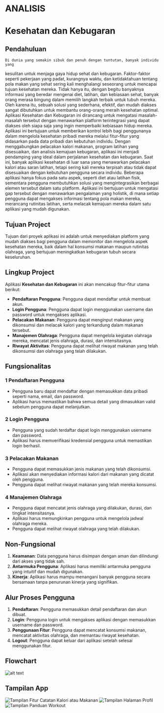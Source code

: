  # ANALISIS   
# Kesehatan dan Kebugaran
## Pendahuluan
    Di dunia yang semakin sibuk dan penuh dengan tuntutan, banyak individu yang 
kesulitan untuk menjaga gaya hidup sehat dan kebugaran. Faktor-faktor seperti pekerjaan yang 
padat, kurangnya waktu, dan ketidaktahuan tentang pola makan yang sehat sering kali 
menghalangi seseorang untuk mencapai tujuan kesehatan mereka. Tidak hanya itu, dengan 
begitu banyaknya informasi yang beredar mengenai diet, latihan, dan kebiasaan sehat, banyak 
orang merasa bingung dalam memilih langkah terbaik untuk tubuh mereka. Oleh karena itu, 
sebuah solusi yang sederhana, efektif, dan mudah diakses sangat dibutuhkan untuk membantu 
orang-orang meraih kesehatan optimal. Aplikasi Kesehatan dan Kebugaran ini dirancang untuk 
mengatasi masalah-masalah tersebut dengan menawarkan platform terintegrasi yang dapat 
diakses oleh siapa saja yang ingin memperbaiki kebiasaan hidup mereka. Aplikasi ini bertujuan 
untuk memberikan kontrol lebih bagi penggunanya dalam mengelola kesehatan pribadi mereka 
melalui fitur-fitur yang didasarkan pada data pribadi dan kebutuhan individu. Dengan 
menggabungkan pelacakan kalori makanan, program latihan yang disesuaikan, dan analisis 
kemajuan kebugaran, aplikasi ini menjadi pendamping yang ideal dalam perjalanan kesehatan 
dan kebugaran. Saat ini, banyak aplikasi kesehatan di luar sana yang menawarkan pelacakan 
kalori atau saran latihan, tetapi sering kali mereka terpisah atau tidak dapat disesuaikan dengan 
kebutuhan pengguna secara individu. Beberapa aplikasi hanya fokus pada satu aspek, seperti 
diet atau latihan fisik, sementara pengguna membutuhkan solusi yang mengintegrasikan 
berbagai elemen tersebut dalam satu platform. Aplikasi ini bertujuan untuk mengatasi gap 
tersebut dengan menawarkan pengalaman yang holistik, di mana setiap pengguna dapat 
mengakses informasi tentang pola makan mereka, merancang rutinitas latihan, serta melacak 
kemajuan mereka dalam satu aplikasi yang mudah digunakan.


## Tujuan Project
Tujuan dari proyek aplikasi ini adalah untuk menyediakan platform yang mudah diakses bagi pengguna dalam memonitor dan mengelola aspek kesehatan mereka, baik dalam hal konsumsi makanan maupun rutinitas olahraga, yang bertujuan meningkatkan kebugaran tubuh secara keseluruhan.

## Lingkup Project
Aplikasi **Kesehatan dan Kebugaran** ini akan mencakup fitur-fitur utama berikut:
- **Pendaftaran Pengguna**: Pengguna dapat mendaftar untuk membuat akun.
- **Login Pengguna**: Pengguna dapat login menggunakan username dan password untuk mengakses aplikasi.
- **Pelacakan Makanan**: Pengguna dapat menginput makanan yang dikonsumsi dan melacak kalori yang terkandung dalam makanan tersebut.
- **Manajemen Olahraga**: Pengguna dapat mengelola kegiatan olahraga mereka, mencatat jenis olahraga, durasi, dan intensitasnya.
- **Riwayat Aktivitas**: Pengguna dapat melihat riwayat makanan yang telah dikonsumsi dan olahraga yang telah dilakukan.

## Fungsionalitas
### 1 Pendaftaran Pengguna
- Pengguna baru dapat mendaftar dengan memasukkan data pribadi seperti nama, email, dan password.
- Aplikasi harus memastikan bahwa semua detail yang dimasukkan valid sebelum pengguna dapat melanjutkan.

### 2 Login Pengguna
- Pengguna yang sudah terdaftar dapat login menggunakan username dan password.
- Aplikasi harus memverifikasi kredensial pengguna untuk memastikan login berhasil.

### 3 Pelacakan Makanan
- Pengguna dapat memasukkan jenis makanan yang telah dikonsumsi.
- Aplikasi akan menyediakan informasi kalori dari makanan yang dicatat oleh pengguna.
- Pengguna dapat melihat riwayat makanan yang telah mereka konsumsi.

### 4 Manajemen Olahraga
- Pengguna dapat mencatat jenis olahraga yang dilakukan, durasi, dan tingkat intensitasnya.
- Aplikasi harus memungkinkan pengguna untuk mengelola jadwal olahraga mereka.
- Pengguna dapat melihat riwayat olahraga yang telah dilakukan.

## Non-Fungsional
1. **Keamanan**: Data pengguna harus disimpan dengan aman dan dilindungi dari akses yang tidak sah.
2. **Antarmuka Pengguna**: Aplikasi harus memiliki antarmuka pengguna yang intuitif dan mudah digunakan.
3. **Kinerja**: Aplikasi harus mampu menangani banyak pengguna secara bersamaan tanpa penurunan kinerja yang signifikan.

## Alur Proses Pengguna
1. **Pendaftaran**: Pengguna memasukkan detail pendaftaran dan akun dibuat.
2. **Login**: Pengguna login untuk mengakses aplikasi dengan memasukkan username dan password.
3. **Penggunaan Fitur**: Pengguna dapat mencatat konsumsi makanan, mencatat aktivitas olahraga, dan memantau riwayat kesehatan.
4. **Logout**: Pengguna dapat keluar dari aplikasi setelah selesai menggunakan fitur.

## Flowchart
![alt text](screen_capture/Flowchart.jpg)


## Tampilan App

   ![Tampilan Fitur Catatan Kalori atau Makanan](screen_capture/catatankalori%20atau%20makanan.jpg)
   ![Tampilan Halaman Profil](screen_capture/profile.jpg)
   ![Tampilan Panduan Workout](screen_capture/workout.jpg)